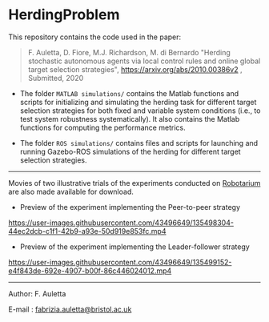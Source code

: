 # HerdingProblem

This repository contains the code used in the paper: 

> F. Auletta, D. Fiore, M.J. Richardson, M. di Bernardo "Herding stochastic autonomous agents via local control rules and online global target selection strategies",  https://arxiv.org/abs/2010.00386v2 , Submitted, 2020

* The folder `MATLAB simulations/` contains the Matlab functions and scripts for initializing and simulating the herding task for different target selection strategies for both fixed and variable system conditions (i.e., to test system robustness systematically). It also contains the Matlab functions for computing the performance metrics. 

* The folder `ROS simulations/` contains files and scripts for launching and running Gazebo-ROS simulations of the herding for different target selection strategies. 


----- 



Movies of two illustrative trials of the experiments conducted on [Robotarium](https://www.robotarium.gatech.edu/) are also made available for download. 


* Preview of the experiment implementing the Peer-to-peer strategy

https://user-images.githubusercontent.com/43496649/135498304-44ec2dcb-c1f1-42b9-a93e-50d919e853fc.mp4


* Preview of the experiment implementing the Leader-follower strategy

https://user-images.githubusercontent.com/43496649/135499152-e4f843de-692e-4907-b00f-86c446024012.mp4




------------------------------------------------------------------------------------------
Author: F. Auletta

E-mail : fabrizia.auletta@bristol.ac.uk

